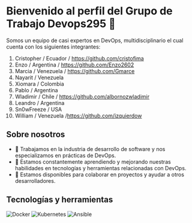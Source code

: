 # Bienvenido al perfil del Grupo de Trabajo Devops295 👋

Somos un equipo de casi expertos en DevOps, multidisciplinario el cual cuenta con los siguientes integrantes:

1. Cristopher  / Ecuador / https://github.com/cristofima
2. Enzo / Argentina / https://github.com/Enzo2602
3. Marcia / Venezuela / https://github.com/Gmarce
4. Nayarit / Venezuela
5. Xiomara / Colombia
6. Pablo / Argentina
7. Wladimir / Chile / https://github.com/albornozwladimir
8. Leandro / Argentina
9. Sn0wFreeze / USA 
10. William / Venezuela /https://github.com/izquierdow 
 

## Sobre nosotros

- 💼 Trabajamos en la industria de desarrollo de software y nos especializamos en prácticas de DevOps.
- 🌱 Estamos constantemente aprendiendo y mejorando nuestras habilidades en tecnologías y herramientas relacionadas con DevOps.
- 🤝 Estamos disponibles para colaborar en proyectos y ayudar a otros desarrolladores.

## Tecnologías y herramientas

![Docker](https://img.shields.io/badge/-Docker-2496ED?logo=docker&logoColor=white)
![Kubernetes](https://img.shields.io/badge/-Kubernetes-326CE5?logo=kubernetes&logoColor=white)
![Ansible](https://img.shields.io/badge/-Ansible-EE0000?logo=ansible&logoColor=white)
